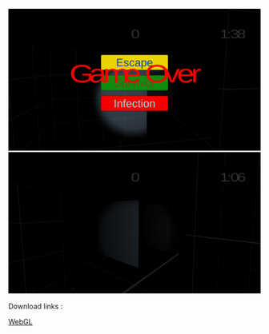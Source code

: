 ![prototypeV3](screenshot0.png)
![prototypeV3](screenshot1.png)

Download links :

[WebGL](https://github.com/nicolasventer/Horror-Light/raw/master/prototype%20v3/Horror-LightWebGL.zip)